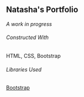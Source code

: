 ## Natasha's Portfolio
*A work in progress*

###### Constructed With
HTML, CSS, Bootstrap

###### Libraries Used
[Bootstrap](https://getbootstrap.com/)
